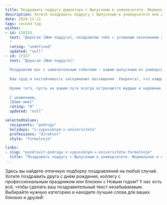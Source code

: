 ```yaml
---
title: Поздравить подругу директора с Выпускным в университете. Формальное и красивое
description: Хотите поздравить подругу с Выпускным в университете или другим праздником? Наш ИИ создаст незабываемое поздравление, а вы обязательно выделитесь среди других.  
date: 2024-11-11
tags: second tag
wishes:
- id: 118153
  text: "Дорогая [Имя подруги], поздравляю тебя с успешным окончанием университета и выходом на новый профессиональный уровень!  Получение диплома – это значительное достижение,  а выбор профессии директора – свидетельство твоих амбиций и лидерских качеств. Желаю тебе блестящей карьеры,  реализации всех твоих смелых планов и неизменного успеха во всех начинаниях! Пусть твой профессиональный путь будет наполнен интересными проектами,  верными соратниками и заслуженным признанием.  Счастья тебе и всего самого наилучшего!
  "
  rating: "undefined"
  updated: "null"
- id: 27327
  text: "Дорогая [Имя подруги]!
  
  Поздравляю вас с замечательным событием – вашим выпускным из университета! Этот важный этап вашей жизни завершен, и впереди открываются новые горизонты и возможности. Достигнутая вами профессия Директора требует не только усердия и знаний, но и выдающихся лидеровских качеств, которыми вы обладаете в полной мере.
  
  Ваш труд и настойчивость заслуживают восхищения. Уверен(а), что каждый шаг на вашем пути к успеху будет сопровождаться новыми достижениями и открытиями. Желаю вам смелости в принятии решений, вдохновения в создании новых идей и уверенности в своих силах.
  
  Кроме того, пусть на вашем пути всегда встречаются мудрые и надежные партнёры, а работа приносит истинное удовлетворение и радость. Поздравляю вас с началом новой главы вашей профессиональной жизни и желаю удачи во всех начинаниях!
  
  С уважением,
  [Ваше имя]"
  rating: "0"
  updated: "null"

selectedValues:
  recipients: "podrugu"
  holidays: "s-vypussknym-v-universitete"
  professions: "direktor"
  style: "formalnoje"

links:
- slug: "pozdravit-podrugu-s-vypussknym-v-universitete-formalnoje"
  title: "Поздравить подругу с Выпускным в университете. Формальное и красивое"
---
```


Здесь вы найдете отличную подборку поздравлений на любой случай. 
Хотите поздравить друга с днём рождения, коллегу с профессиональным праздником или близких с Новым годом? У нас есть всё, чтобы сделать ваш поздравительный текст незабываемым. Выбирайте нужную категорию и находите лучшие слова для ваших близких и друзей!
